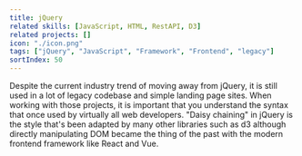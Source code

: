 ```yaml
---
title: jQuery
related skills: [JavaScript, HTML, RestAPI, D3]
related projects: []
icon: "./icon.png"
tags: ["jQuery", "JavaScript", "Framework", "Frontend", "legacy"]
sortIndex: 50
---
```


Despite the current industry trend of moving away from jQuery, it is still used in a lot of legacy codebase and simple landing page sites. When working with those projects, it is important that you understand the syntax that once used by virtually all web developers. "Daisy chaining" in jQuery is the style that's been adapted by many other libraries such as d3 although directly manipulating DOM became the thing of the past with the modern frontend framework like React and Vue.
